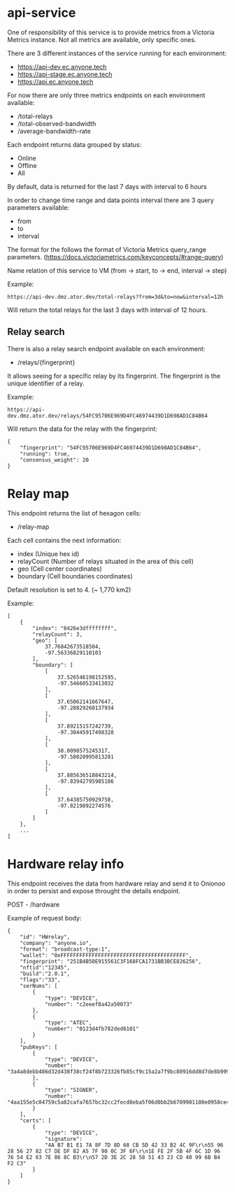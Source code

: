 # api-service

One of responsibility of this service is to provide metrics from a Victoria Metrics instance. 
Not all metrics are available, only specific ones.

There are 3 different instances of the service running for each environment:

- https://api-dev.ec.anyone.tech
- https://api-stage.ec.anyone.tech
- https://api.ec.anyone.tech

For now there are only three metrics endpoints on each environment available:

- /total-relays
- /total-observed-bandwidth
- /average-bandwidth-rate

Each endpoint returns data grouped by status: 
- Online
- Offline
- All

By default, data is returned for the last 7 days with interval to 6 hours

In order to change time range and data points interval there are 3 query parameters available:

- from
- to
- interval

The format for the follows the format of Victoria Metrics query_range parameters. (https://docs.victoriametrics.com/keyconcepts/#range-query)

Name relation of this service to VM (from -> start, to -> end, interval -> step)

Example:

```https://api-dev.dmz.ator.dev/total-relays?from=3d&to=now&interval=12h```

Will return the total relays for the last 3 days with interval of 12 hours.

## Relay search

There is also a relay search endpoint available on each environment:

- /relays/{fingerprint}

It allows seeing for a specific relay by its fingerprint. The fingerprint is the unique identifier of a relay.

Example:

```https://api-dev.dmz.ator.dev/relays/54FC95706E969D4FC46974439D1D698AD1C84B64```   

Will return the data for the relay with the fingerprint:

```
{
    "fingerprint": "54FC95706E969D4FC46974439D1D698AD1C84B64",
    "running": true,
    "consensus_weight": 20
}
```

# Relay map

This endpoint returns the list of hexagon cells:

- /relay-map

Each cell contains the next information:

- index (Unique hex id)
- relayCount (Number of relays situated in the area of this cell)
- geo (Cell center coordinates)
- boundary (Cell boundaries coordinates)

Default resolution is set to 4. (~ 1,770 km2)

Example:

```
[
    {
        "index": "8426e3dffffffff",
        "relayCount": 3,
        "geo": [
            37.76842673518504,
            -97.56336829110103
        ],
        "boundary": [
            [
                37.526546198152595,
                -97.54660533413032
            ],
            [
                37.65062141667647,
                -97.28829260137934
            ],
            [
                37.89215157242739,
                -97.30445917498328
            ],
            [
                38.0098575245317,
                -97.58020995813281
            ],
            [
                37.885636518843214,
                -97.83942795985186
            ],
            [
                37.64385750929758,
                -97.8219892274576
            ]
        ]
    },
    ...
]
```

# Hardware relay info

This endpoint receives the data from hardware relay and send it to Onionoo in order to persist and expose throught the details endpoint.

POST - /hardware

Example of request body:

```
{
    "id": "HWrelay",
    "company": "anyone.io",
    "format": "broadcast-type:1",
    "wallet": "0xFFFFFFFFFFFFFFFFFFFFFFFFFFFFFFFFFFFFFFFF",
    "fingerprint": "251B4B50E915561C3F168FCA1731BB3BCE826256",
    "nftid":"12345",
    "build":"2.0.1",
    "flags":"33",
    "serNums": [
        {
            "type": "DEVICE",
            "number": "c2eeef8a42a50073"
        },
        {
            "type": "ATEC",
            "number": "0123d4fb782ded6101"
        }
    ],
    "pubKeys": [
        {
            "type": "DEVICE",
            "number": "3a4a8debb486d32d438f38cf24f8b723326fb85cf9c15a2a7f9bc80916dd8d7de8b9990a8fc0a12e72fd990b3569bbbf24970b07a024a03fa51e5b719fe921bf"
        },
        {
            "type": "SIGNER",
            "number": "4aa155e5c04759c5a82cafa7657bc32cc2fecd8eba5f06d0bb2b6709901108e0958ce41737cd4fbf473f5862a81e95a23979bd9083d1c5fe4cc9ceb1ef9c3735"
        }
    ],
    "certs": [
        {
            "type": "DEVICE",
            "signature": 
            "4A B7 B1 E1 7A 8F 7D 8D 68 CB 5D 42 33 B2 4C 9F\r\n55 96 28 56 27 82 C7 DE DF 82 A5 7F 90 0C 3F 6F\r\n1E FE 2F 5B 4F 6C 1D 96 76 54 E2 63 7E 86 8C B3\r\n57 2D 3E 2C 28 58 51 43 23 CD 40 99 6B B4 F2 C3"
        }
    ]
}
```